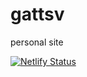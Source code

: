 # gattsv
 personal site

 [![Netlify Status](https://api.netlify.com/api/v1/badges/cfa36e4c-8fa2-4958-a8b1-9bc647e61fa3/deploy-status)](https://app.netlify.com/sites/gattsv/deploys)
